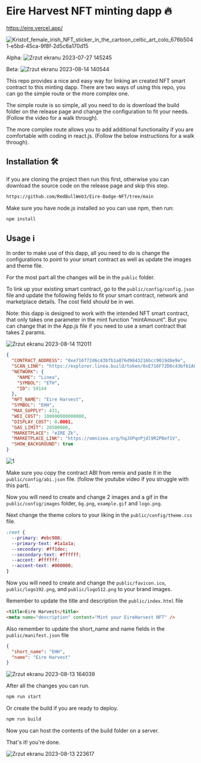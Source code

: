 # Eire Harvest NFT minting dapp 🔥

https://eire.vercel.app/

![Kristof_female_irish_NFT_sticker_in_the_cartoon_celtic_art_colo_676b5041-e5bd-45ca-9f8f-2d5c6a170d15](https://github.com/RedBullWeb3/Eire-Badge-NFT/assets/65456462/2f56d700-4774-48be-8c63-e5f5be07235d)


Alpha:
![Zrzut ekranu 2023-07-27 145245](https://github.com/RedBullWeb3/Eire-Badge-NFT/assets/65456462/23817f8e-b48e-4ad2-a116-2d1f05d281aa)


Beta:
![Zrzut ekranu 2023-08-14 140544](https://github.com/RedBullWeb3/Eire-Badge-NFT/assets/65456462/962144da-0972-481d-97f4-1ff1c842ec16)




This repo provides a nice and easy way for linking an created NFT smart contract to this minting dapp. There are two ways of using this repo, you can go the simple route or the more complex one.

The simple route is so simple, all you need to do is download the build folder on the release page and change the configuration to fit your needs. (Follow the video for a walk through).

The more complex route allows you to add additional functionality if you are comfortable with coding in react.js. (Follow the below instructions for a walk through).

## Installation 🛠️

If you are cloning the project then run this first, otherwise you can download the source code on the release page and skip this step.

```sh
https://github.com/RedBullWeb3/Eire-Badge-NFT/tree/main
```

Make sure you have node.js installed so you can use npm, then run:

```sh
npm install
```

## Usage ℹ️

In order to make use of this dapp, all you need to do is change the configurations to point to your smart contract as well as update the images and theme file.

For the most part all the changes will be in the `public` folder.

To link up your existing smart contract, go to the `public/config/config.json` file and update the following fields to fit your smart contract, network and marketplace details. The cost field should be in wei.

Note: this dapp is designed to work with the intended NFT smart contract, that only takes one parameter in the mint function "mintAmount". But you can change that in the App.js file if you need to use a smart contract that takes 2 params.

![Zrzut ekranu 2023-08-14 112011](https://github.com/RedBullWeb3/Eire-Badge-NFT/assets/65456462/01f20029-8a69-495d-9ec7-1bbeca270530)


```json
{
  "CONTRACT_ADDRESS": "0xe716f72d6c43bfb1a876d9843216bcc9019d8e9e",
  "SCAN_LINK": "https://explorer.linea.build/token/0xE716F72D6c43bfb1A876d9843216bCC9019d8E9e/token-transfers",
  "NETWORK": {
    "NAME": "Linea",
    "SYMBOL": "ETH",
    "ID": 59144
  },
  "NFT_NAME": "Eire Harvest",
  "SYMBOL": "EHH",
  "MAX_SUPPLY": 431,
  "WEI_COST": 100000000000000,
  "DISPLAY_COST": 0.0001,
  "GAS_LIMIT": 28500000,
  "MARKETPLACE": "eIRE Zk",
  "MARKETPLACE_LINK": "https://omnisea.org/hqJXPqnPjdl9R2PBef1V",
  "SHOW_BACKGROUND": true
}
```
![1](https://github.com/RedBullWeb3/Eire-Badge-NFT/assets/65456462/14eea871-c95b-4a64-a64d-d04b359d6fc2)

Make sure you copy the contract ABI from remix and paste it in the `public/config/abi.json` file.
(follow the youtube video if you struggle with this part).

Now you will need to create and change 2 images and a gif in the `public/config/images` folder, `bg.png`, `example.gif` and `logo.png`.

Next change the theme colors to your liking in the `public/config/theme.css` file.

```css
:root {
  --primary: #ebc908;
  --primary-text: #1a1a1a;
  --secondary: #ff1dec;
  --secondary-text: #ffffff;
  --accent: #ffffff;
  --accent-text: #000000;
}
```

Now you will need to create and change the `public/favicon.ico`, `public/logo192.png`, and
`public/logo512.png` to your brand images.

Remember to update the title and description the `public/index.html` file

```html
<title>Eire Harvest</title>
<meta name="description" content="Mint your EireHarvest NFT" />
```

Also remember to update the short_name and name fields in the `public/manifest.json` file

```json
{
  "short_name": "EHH",
  "name": "Eire Harvest"
}
```
![Zrzut ekranu 2023-08-13 164039](https://github.com/RedBullWeb3/Eire-Badge-NFT/assets/65456462/027b1a41-9c01-46f8-8108-dbd64402de68)


After all the changes you can run.

```sh
npm run start
```

Or create the build if you are ready to deploy.

```sh
npm run build
```

Now you can host the contents of the build folder on a server.

That's it! you're done.

![Zrzut ekranu 2023-08-13 223617](https://github.com/RedBullWeb3/Eire-Badge-NFT/assets/65456462/b2ad10b2-f913-4615-9788-441feafbc1e8)


